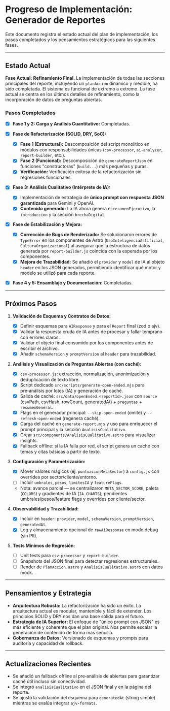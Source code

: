 # Progreso de Implementación: Generador de Reportes

Este documento registra el estado actual del plan de implementación, los pasos completados y los pensamientos estratégicos para las siguientes fases.

---

## Estado Actual

**Fase Actual:** **Refinamiento Final.** La implementación de todas las secciones principales del reporte, incluyendo un `planAccion` dinámico y medible, ha sido completada. El sistema es funcional de extremo a extremo. La fase actual se centra en los últimos detalles de refinamiento, como la incorporación de datos de preguntas abiertas.

### Pasos Completados

-   [x] **Fase 1 y 2: Carga y Análisis Cuantitativo:** Completadas.

-   [x] **Fase de Refactorización (SOLID, DRY, SoC):**
    -   [x] **Fase 1 (Estructural):** Descomposición del script monolítico en módulos con responsabilidades únicas (`csv-processor`, `ai-analyzer`, `report-builder`, etc.).
    -   [x] **Fase 2 (Funcional):** Descomposición de `generateReportJson` en funciones "constructoras" (`build...`) más pequeñas y puras.
    -   [x] **Verificación:** Verificación exitosa de la refactorización sin regresiones funcionales.

-   [x] **Fase 3: Análisis Cualitativo (Intérprete de IA):**
    -   [x] Implementación de estrategia de **único prompt con respuesta JSON garantizada** para Gemini y OpenAI.
    -   [x] **Contenido generado:** La IA ahora genera el `resumenEjecutivo`, la `introduccion` y la sección `brechaDigital`.

-   [x] **Fase de Estabilización y Mejora:**
    -   [x] **Corrección de Bugs de Renderizado:** Se solucionaron errores de `TypeError` en los componentes de Astro (`UsoInteligenciaArtificial`, `CulturaOrganizacional`) al asegurar que la estructura de datos generada por `report-builder.js` coincida con la esperada por los componentes.
    -   [x] **Mejora de Trazabilidad:** Se añadió el `provider` y `model` de IA al objeto `header` en los JSON generados, permitiendo identificar qué motor y modelo se utilizó para cada reporte.

-   [x] **Fase 4 y 5: Ensamblaje y Documentación:** Completadas.

---

## Próximos Pasos

1.  **Validación de Esquema y Contratos de Datos:**
    -   [x] Definir esquemas para `AIResponse` y para el `Report` final (zod o ajv).
    -   [x] Validar la respuesta cruda de IA antes de procesar y fallar temprano con errores claros.
    -   [x] Validar el objeto final consumido por los componentes antes de escribir el archivo.
    -   [x] Añadir `schemaVersion` y `promptVersion` al `header` para trazabilidad.

2.  **Análisis y Visualización de Preguntas Abiertas (con caché):**
    -   [x] `csv-processor.js`: extracción, normalización, anonimización y deduplicación de texto libre.
    -   [x] Script dedicado `src/scripts/generate-open-ended.mjs` para pre‑análisis por lotes (IA) y generación de caché.
    -   [x] Salida de caché: `src/data/openEnded.<reportId>.json` con `source` (csvPath, csvHash, rowCount, generatedAt) + `preguntas` + `resumenGeneral`.
    -   [x] Flags en el generador principal: `--skip-open-ended` (omite) y `--refresh-open-ended` (regenera caché).
    -   [x] Carga del caché en `generate-report.mjs` y uso para enriquecer el prompt principal y la sección `AnalisisCualitativo`.
    -   [x] Crear `src/components/AnalisisCualitativo.astro` para visualizar insights.
    -   [x] Fallback offline: si la IA falla por red, el script genera un caché con temas y citas básicas a partir de texto.

3.  **Configuración y Parametrización:**
    -   [x] Mover valores mágicos (ej. `puntuacionMetaSector`) a `config.js` con overrides por sector/cliente/entorno.
    -   [ ] Incluir `umbrales`, `pesos`, `limitesIA` y `featureFlags`.
    -   Nota: avance parcial — se centralizaron `META_SECTOR_SCORE`, paleta (`COLORS`) y gradientes de IA (`IA_CHARTS`); pendientes umbrales/pesos/feature flags y overrides por cliente/sector.

4.  **Observabilidad y Trazabilidad:**
    -   [x] Incluir en `header`: `provider`, `model`, `schemaVersion`, `promptVersion`, `generatedAt`.
    -   [x] Log y almacenamiento opcional de `rawAiResponse` en modo debug (sin PII).

5.  **Tests Mínimos de Regresión:**
    -   [ ] Unit tests para `csv-processor` y `report-builder`.
    -   [ ] Snapshots del JSON final para detectar regresiones estructurales.
    -   [ ] Render de `PlanAccion.astro` y `AnalisisCualitativo.astro` con datos mock.

---

## Pensamientos y Estrategia

*   **Arquitectura Robusta:** La refactorización ha sido un éxito. La arquitectura actual es modular, mantenible y fácil de extender. Los principios SOLID y DRY nos dan una base sólida para el futuro.
*   **Estrategia de IA Superior:** El enfoque de "único prompt con JSON" es más eficiente y coherente que el plan original. Nos permite escalar la generación de contenido de forma más sencilla.
*   **Gobernanza de Datos:** Versionado de esquemas y prompts para auditoría y capacidad de rollback.

---

## Actualizaciones Recientes

-   Se añadió un fallback offline al pre‑análisis de abiertas para garantizar caché útil incluso sin conectividad.
-   Se integró `analisisCualitativo` en el JSON final y en la página del reporte.
-   Se ajustó la validación del esquema para `generatedAt` (string simple) mientras se evalúa integrar `ajv-formats`.
